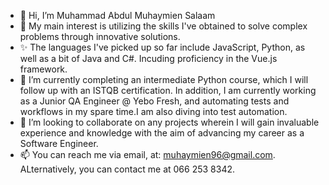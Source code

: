 - 👋 Hi, I’m Muhammad Abdul Muhaymien Salaam
- 👀 My main interest is utilizing the skills I've obtained to solve complex problems through innovative solutions.
- ✨ The languages I've picked up so far include JavaScript, Python, as well as a bit of Java and C#. Incuding proficiency in the Vue.js framework. 
- 🌱 I’m currently completing an intermediate Python course, which I will follow up with an ISTQB certification. In addition, I am currently working as a Junior QA       Engineer @ Yebo Fresh, and automating tests and workflows in my spare time.I am also diving into test automation.
- 💞️ I’m looking to collaborate on any projects wherein I will gain invaluable experience and knowledge with the aim of advancing my career as a Software Engineer.
- 📫 You can reach me via email, at: muhaymien96@gmail.com. ALternatively, you can contact me at 066 253 8342.

<!---
Muhaymien96/Muhaymien96 is a ✨ special ✨ repository because its `README.md` (this file) appears on your GitHub profile.
You can click the Preview link to take a look at your changes.
--->
